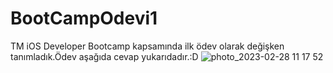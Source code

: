 # BootCampOdevi1
TM iOS Developer Bootcamp kapsamında ilk ödev olarak değişken tanımladık.Ödev aşağıda cevap yukarıdadır.:D
![photo_2023-02-28 11 17 52](https://user-images.githubusercontent.com/103737133/221794712-1c9b258e-5e53-4623-91e6-37de2b12810d.jpeg)
